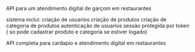 API para um atendimento digital de garçom em restaurantes

sistema inclui: criação de usuarios
criação de produtos
criação de categoria de produtos
autenticação de usuarios
sessão protegida por token ( so pode cadastrar produto e categoria se estiver logado)

API completa para cardapio e atendimento digital em restaurantes
